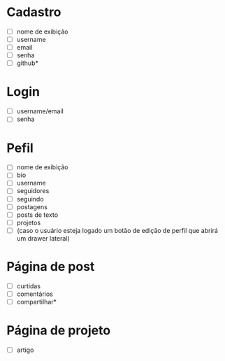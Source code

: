 # Cadastro
- [ ] nome de exibição
- [ ]	username
- [ ]	email
- [ ]	senha
- [ ]	github*

# Login
- [ ]	username/email	
- [ ]	senha
      
# Pefil
- [ ]	nome de exibição 
- [ ]	bio
- [ ]	username
- [ ]	seguidores
- [ ] seguindo
- [ ] postagens
- [ ] posts de texto
- [ ] projetos
- [ ] (caso o usuário esteja logado um botão de edição de perfil que abrirá um drawer lateral)

# Página de post
- [ ] curtidas
- [ ]	comentários
- [ ]	compartilhar*
 
# Página de projeto
- [ ] artigo
